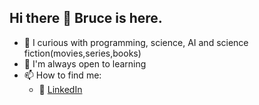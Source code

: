 ## Hi there 👋 Bruce is here. 

- 🔭 I curious with programming, science, AI and science fiction(movies,series,books)
- 🌿 I'm always open to learning
- 📫 How to find me: 
  - :office: [LinkedIn](https://www.linkedin.com/in/ibrahim-balcin/)
  



  

